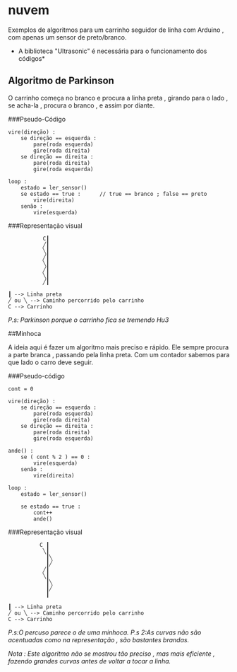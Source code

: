 # nuvem
Exemplos de algoritmos para um carrinho seguidor de linha com Arduino , com apenas um sensor de preto/branco.

* A biblioteca "Ultrasonic" é necessária para o funcionamento dos códigos*

## Algoritmo de Parkinson

O carrinho começa no branco e procura a linha preta , girando para o lado , se acha-la , procura o branco , e assim por diante.

###Pseudo-Código

```
vire(direção) :
	se direção == esquerda :
		pare(roda esquerda)
		gire(roda direita)
	se direção == direita :
		pare(roda direita)
		gire(roda esquerda)

loop :
	estado = ler_sensor()
	se estado == true :      // true == branco ; false == preto
		vire(direita)
	senão :
		vire(esquerda)
```

###Representação visual

```
		   C┃
		   ╱┃
		   ╲┃
		   ╱┃
		   ╲┃
		   ╱┃
		   ╲┃
		   ╱┃

┃ --> Linha preta
╱ ou ╲ --> Caminho percorrido pelo carrinho
C --> Carrinho
```

*P.s: Parkinson porque o carrinho fica se tremendo Hu3*

##Minhoca

A ideia aqui é fazer um algoritmo mais preciso e rápido. Ele sempre procura a parte branca , passando pela linha preta. Com um contador sabemos para que lado o carro deve seguir.

###Pseudo-código

```
cont = 0

vire(direção) :
	se direção == esquerda :
		pare(roda esquerda)
		gire(roda direita)
	se direção == direita :
		pare(roda direita)
		gire(roda esquerda)

ande() :
	se ( cont % 2 ) == 0 :
		vire(esquerda)
	senão :	
		vire(direita)

loop :
	estado = ler_sensor()

	se estado == true :
		cont++
		ande()
```

###Representação visual

```
		  C ┃
		   ╲┃
		    ┃╲
		    ┃╱
		   ╱┃
		   ╲┃
		    ┃╲	
		    ┃╱
		    ┃

┃ --> Linha preta
╱ ou ╲ --> Caminho percorrido pelo carrinho
C --> Carrinho
```

*P.s:O percuso parece o de uma minhoca.*
*P.s 2:As curvas não são acentuadas como na representação , são bastantes brandas.*

*Nota : Este algoritmo não se mostrou tão preciso , mas mais eficiente , fazendo grandes curvas antes de voltar a tocar a linha.*
